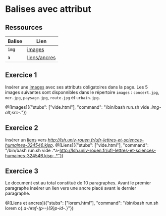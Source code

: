 # Balises avec attribut

## Ressources
|Balise|Lien|
|------|----|
|`img`|[images](https://www.w3schools.com/tags/tag_img.asp)|
|`a`|[liens/ancres](https://www.w3schools.com/tags/tag_a.asp)|

## Exercice 1

Insérer une [images](https://www.w3schools.com/tags/tag_img.asp) avec ses attributs obligatoires dans la page. Les 5 images suivantes sont disponnibles dans le répertoire `images` : `concert.jpg`, `mer.jpg`, `paysage.jpg`, `route.jpg` et `urbain.jpg`.

@[Images]({"stubs": ["vide.html"], "command": "/bin/bash run.sh vide .*img-alt;src-.*"})

## Exercice 2

Insérer un [liens](https://www.w3schools.com/tags/tag_a.asp) vers *http://lsh.univ-rouen.fr/ufr-lettres-et-sciences-humaines-324546.kjsp*.
@[Liens]({"stubs": ["vide.html"], "command": "/bin/bash run.sh vide .*a-http://lsh.univ-rouen.fr/ufr-lettres-et-sciences-humaines-324546.kjsp-.*"})

## Exercice 3
Le document est au total constitué de 10 paragraphes. Avant le premier paragraphe insérer un lien vers une ancre placé avant le dernier paragraphe. 

@[Liens et ancres]({"stubs": ["lorem.html"], "command": "/bin/bash run.sh lorem o{.*a-href-(p--){9}p-id-.*}"})
